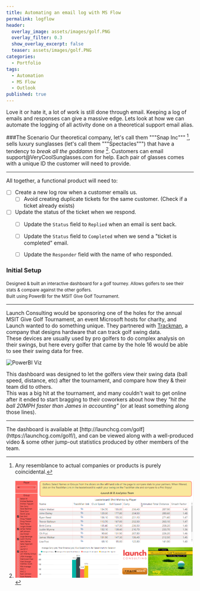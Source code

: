 ```yaml
---
title: Automating an email log with MS Flow
permalink: logflow
header:
  overlay_image: assets/images/golf.PNG
  overlay_filter: 0.3
  show_overlay_excerpt: false
  teaser: assets/images/golf.PNG
categories:
  - Portfolio
tags:
  - Automation
  - MS Flow
  - Outlook
published: true
---
```


Love it or hate it, a lot of work is still done through email. Keeping a log of emails and responses can give a massive edge.
Lets look at how we can automate the logging of all activity done on a theoretical support email alias.

###The Scenario
Our theoretical company, let's call them """Snap Inc""" [^1], sells luxury sunglasses (let's call them """Spectacles""") that have a tendency to *break all the goddamn time* [^2]. Customers can email support@VeryCoolSunglasses<nolink>.com for help. Each pair of glasses comes with a unique ID the customer will need to provide.
[^1]:  Any resemblance to actual companies or products is purely coincidental.
[^2]: ![PowerBI Viz](/assets/images/golf.PNG)

<hr>

All together, a functional product will need to:
* [ ] Create a new log row when a customer emails us.
  * [ ] Avoid creating duplicate tickets for the same customer. (Check if a ticket already exists)
* [ ] Update the status of the ticket when we respond.
  * [ ] Update the `Status` field to `Replied` when an email is sent back.
  * [ ] Update the `Status` field to `Completed` when we send a "ticket is completed" email.
  * [ ] Update the `Responder` field with the name of who responded.



### Initial Setup

<small>Designed & built an interactive dashboard for a golf tourney. Allows golfers to see their stats & compare against the other golfers.<br>Built using PowerBI for the MSIT Give Golf Tournament.</small>
<hr>

Launch Consulting would be sponsoring one of the holes for the annual MSIT Give Golf Tournament, an event Microsoft hosts for charity, and Launch wanted to do something unique. They partnered with <a href="https://trackmangolf.com/" target="_blank">Trackman</a>, a company that designs hardware that can track golf swing data.
<br>These devices are usually used by pro golfers to do complex analysis on their swings, but here every golfer that came by the hole 16 would be able to see their swing data for free.

![PowerBI Viz]({{site.url}}{{site.baseurl}}/assets/images/golf.PNG)

This dashboard was designed to let the golfers view their swing data (ball speed, distance, etc) after the tournament, and compare how they & their team did to others.
<br> This was a big hit at the tournament, and many couldn't wait to get online after it ended to start bragging to their coworkers about how they _"hit the ball 20MPH faster than James in accounting"_ (or at least something along those lines).


<hr>
The dashboard is available at [http://launchcg.com/golf](https://launchcg.com/golf/), and can be viewed along with a well-produced video & some other jump-out statistics produced by other members of the team.
